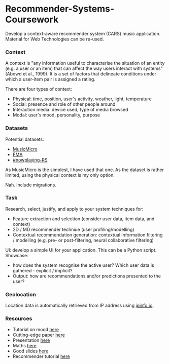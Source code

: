 # Recommender-Systems-Coursework

Develop a context-aware recommender system (CARS) music application. Material for Web Technologies can be re-used. 

### Context

A context is "any information useful to characterise the situation of an entity (e.g. a user or an item) that can affect
the way users interact with systems" (Abowd et al., 1999). It is a set of factors that delineate conditions under which 
a user-item pair is assigned a rating. 

There are four types of context:
* Physical: time, position, user's activity, weather, light, temperature
* Social: presence and role of other people around
* Interaction media: device used, type of media browsed
* Modal: user's mood, personality, purpose

### Datasets

Potential datasets:
* [MusicMicro](http://www.cp.jku.at/datasets/musicmicro/index.html)
* [FMA](https://archive.ics.uci.edu/ml/datasets/FMA%3A+A+Dataset+For+Music+Analysis)
* [#nowplaying-RS](https://zenodo.org/record/3248543#.XlelyG52vxB)

As MusicMicro is the simplest, I have used that one. As the dataset is rather limited, using the physical context is my
only option.


Nah. Include migrations.

### Task

Research, select, justify, and apply to your system techniques for:
* Feature extraction and selection (consider user data, item data, and context)
* 2D / MD recommender techniue (user profiling/modelling)
* Contextual recommendation generation: contextual information filtering / modelling (e.g. pre- or post-filtering, neural collaborative filtering)

UI: develop a simple UI for your application. This can be a Python script. Showcase:
* how does the system recognise the active user? Which user data is gathered - explicit / implicit?
* Output: how are recommendations and/or predictions presented to the user?

### Geolocation

Location data is automatically retrieved from IP address using [ipinfo.io](https://ipinfo.io/developers).

### Resources

* Tutorial on mood [here](https://neokt.github.io/projects/audio-music-mood-classification/)
* Cutting-edge paper [here](https://arxiv.org/abs/1909.03999)
* Presentation [here](https://www.slideshare.net/irecsys/tutorial-context-in-recommender-systems)
* Maths [here](http://www.quuxlabs.com/blog/2010/09/matrix-factorization-a-simple-tutorial-and-implementation-in-python/)
* Good slides [here](https://www.slideshare.net/irecsys/tutorial-context-awarerecommendationumap2013)
* Recommender tutorial [here](https://beckernick.github.io/matrix-factorization-recommender/)
